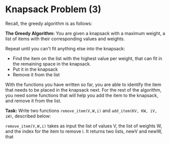 # Knapsack Problem (3)

Recall, the greedy algorithm is as follows:

**The Greedy Algorithm:**
You are given a knapsack with a maximum weight, a list of items with their corresponding values and weights.

Repeat until you can't fit anything else into the knapsack:
- Find the item on the list with the highest value per weight, that can fit in the remaining space in the knapsack.
- Put it in the knapsack
- Remove it from the list

With the functions you have written so far, you are able to identify the item that needs to be placed in the knapsack next. For the rest of the algorithm, you need some functions that will help you add the item to the knapsack, and remove it from the list. 

**Task:** Write two functions `remove_item(V,W,i)` and `add_item(KV, KW, iV, iW)`, described below:

`remove_item(V,W,i)` takes as input the list of values V, the list of weights W, and the index for the item to remove i. It returns two lists, newV and newW, that 
